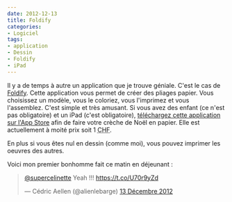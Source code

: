 ```yaml
---
date: 2012-12-13
title: Foldify
categories:
- Logiciel
tags:
- application
- Dessin
- Foldify
- iPad
---
```

Il y a de temps à autre un application que je trouve géniale. C'est le cas de <a href="https://foldifyapp.com/">Foldify</a>.<!--more-->
Cette application vous permet de créer des pliages papier. Vous choisissez un modèle, vous le coloriez, vous l'imprimez et vous l'assemblez.
C'est simple et très amusant. Si vous avez des enfant (ce n'est pas obligatoire) et un iPad (c'est obligatoire), <a href="https://itunes.com/apps/foldify">téléchargez cette application sur l'App Store</a> afin de faire votre crèche de Noël en papier. Elle est actuellement à moité prix soit 1 <abbr title="francs suisse">CHF</abbr>.

En plus si vous êtes nul en dessin (comme moi), vous pouvez imprimer les oeuvres des autres.

Voici mon premier bonhomme fait ce matin en déjeunant :

<blockquote class="twitter-tweet" lang="fr"><p><a href="https://twitter.com/supercelinette">@supercelinette</a> Yeah !!! <a href="https://t.co/U70r9yZd">https://t.co/U70r9yZd</a></p>&mdash; Cédric Aellen (@alienlebarge) <a href="https://twitter.com/alienlebarge/statuses/279120723040145408">13 Décembre 2012</a></blockquote>
<script async src="//platform.twitter.com/widgets.js" charset="utf-8"></script>
